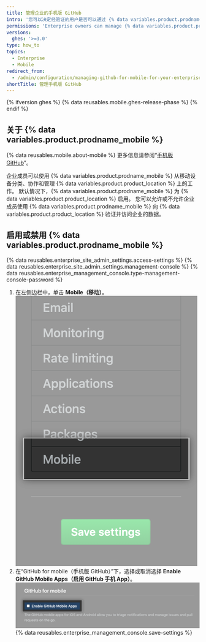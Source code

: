 ```yaml
---
title: 管理企业的手机版 GitHub
intro: '您可以决定经验证的用户是否可以通过 {% data variables.product.prodname_mobile %} 连接 {% data variables.product.product_location %}。'
permissions: 'Enterprise owners can manage {% data variables.product.prodname_mobile %} for an enterprise on {% data variables.product.product_name %}.'
versions:
  ghes: '>=3.0'
type: how_to
topics:
  - Enterprise
  - Mobile
redirect_from:
  - /admin/configuration/managing-github-for-mobile-for-your-enterprise
shortTitle: 管理手机版 GitHub
---
```


{% ifversion ghes %}
{% data reusables.mobile.ghes-release-phase %}
{% endif %}

## 关于 {% data variables.product.prodname_mobile %}

{% data reusables.mobile.about-mobile %} 更多信息请参阅“[手机版 GitHub](/github/getting-started-with-github/github-for-mobile)”。

企业成员可以使用 {% data variables.product.prodname_mobile %} 从移动设备分类、协作和管理 {% data variables.product.product_location %} 上的工作。 默认情况下，{% data variables.product.prodname_mobile %} 为 {% data variables.product.product_location %} 启用。 您可以允许或不允许企业成员使用 {% data variables.product.prodname_mobile %} 向 {% data variables.product.product_location %} 验证并访问企业的数据。

## 启用或禁用 {% data variables.product.prodname_mobile %}

{% data reusables.enterprise_site_admin_settings.access-settings %}
{% data reusables.enterprise_site_admin_settings.management-console %}
{% data reusables.enterprise_management_console.type-management-console-password %}
1. 在左侧边栏中，单击 **Mobile（移动）**。 ![{% data variables.product.prodname_ghe_server %} 管理控制台左侧边栏中的"Mobile（移动）"](/assets/images/enterprise/management-console/click-mobile.png)
1. 在“GitHub for mobile（手机版 GitHub）”下，选择或取消选择 **Enable GitHub Mobile Apps（启用 GitHub 手机 App）**。 ![{% data variables.product.prodname_ghe_server %} 管理控制台中的"Enable GitHub Mobile Apps（启用 GitHub 手机 App）"复选框](/assets/images/enterprise/management-console/select-enable-github-mobile-apps.png)
{% data reusables.enterprise_management_console.save-settings %}
